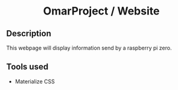 <h1 align="center">OmarProject / Website</h1>

## Description
This webpage will display information send by a raspberry pi zero.

## Tools used
- Materialize CSS
